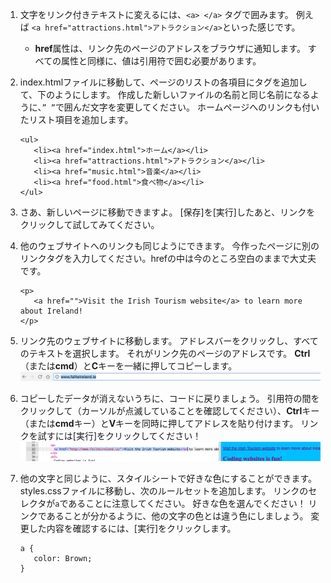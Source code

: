 1. 文字をリンク付きテキストに変えるには、`<a> </a>` タグで囲みます。 例えば `<a href="attractions.html">アトラクション</a>`といった感じです。

   * **href**属性は、リンク先のページのアドレスをブラウザに通知します。 すべての属性と同様に、値は引用符で囲む必要があります。

2. index.htmlファイルに移動して、ページのリストの各項目にタグを追加して、下のようにします。 作成した新しいファイルの名前と同じ名前になるように、`” ”`で囲んだ文字を変更してください。 ホームページへのリンクも付いたリスト項目を追加します。

   ```
   <ul>
      <li><a href="index.html">ホーム</a></li>
      <li><a href="attractions.html">アトラクション</a></li>
      <li><a href="music.html">音楽</a></li>
      <li><a href="food.html">食べ物</a></li>
   </ul>
   ```

3. さあ、新しいページに移動できますよ。 \[保存\]を\[実行\]したあと、リンクをクリックして試してみてください。

4. 他のウェブサイトへのリンクも同じようにできます。 今作ったページに別のリンクタグを入力してください。hrefの中は今のところ空白のままで大丈夫です。

   ```
   <p>
      <a href="">Visit the Irish Tourism website</a> to learn more about Ireland!
   </p>
   ```

5. リンク先のウェブサイトに移動します。 アドレスバーをクリックし、すべてのテキストを選択します。 それがリンク先のページのアドレスです。 **Ctrl**（または**cmd**）と**C**キーを一緒に押してコピーします。![](assets/AddressBarURL.png)

6. コピーしたデータが消えないうちに、コードに戻りましょう。 引用符の間をクリックして（カーソルが点滅していることを確認してください）、**Ctrl**キー（または**cmd**キー）と**V**キーを同時に押してアドレスを貼り付けます。 リンクを試すには\[実行\]をクリックしてください！![](assets/LinkTagWithURL.png)

7. 他の文字と同じように、スタイルシートで好きな色にすることができます。 styles.cssファイルに移動し、次のルールセットを追加します。 リンクのセレクタが`a`であることに注意してください。 好きな色を選んでください！ リンクであることが分かるように、他の文字の色とは違う色にしましょう。 変更した内容を確認するには、\[実行\]をクリックします。

   ```
   a {
      color: Brown;
   }
   ```



